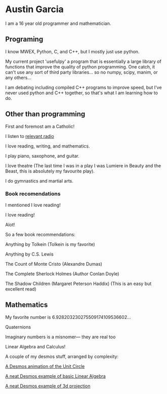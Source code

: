 # Austin Garcia

I am a 16 year old programmer and mathematician.

## Programing

I know MWEX, Python, C, and C++, but I mostly just use python.

My current project 'usefulpy' a program that is essentially a large library of functions that improve the quality of python programming. One catch, it can't use any sort of third party libraries... so no numpy, scipy, manim, or any others... 

I am debating including compiled C++ programs to improve speed, but I've never used python and C++ together, so that's what I am learning how to do.

## Other than programming

First and foremost am a Catholic! 

I listen to [relevant radio](https://relevantradio.com/)

I love reading, writing, and mathematics.

I play piano, saxophone, and guitar. 

I love theatre (The last time I was in a play I was Lumiere in Beauty and the Beast, this is absolutely my favourite play). 

I do gymnastics and martial arts.

### Book recomendations

I mentioned I love reading!

I love reading!

Alot!

So a few book recommendations:

Anything by Tolkein (Tolkein is my favorite)

Anything by C.S. Lewis

The Count of Monte Cristo (Alexandre Dumas)

The Complete Sherlock Holmes (Author Conlan Doyle)

The Shadow Children (Margaret Peterson Haddix) (This is an easy but excellent read)

## Mathematics

My favorite number is 6.928203230275509174109536602... 

Quaternions

Imaginary numbers is a misnomer— they are real too

Linear Algebra and Calculus!

A couple of my desmos stuff, arranged by complexity:

[A Desmos animation of the Unit Circle](https://www.desmos.com/calculator/1i2mrwbo0g)

[A neat Desmos example of basic Linear Algebra](https://www.desmos.com/calculator/kufgmk6rcp)

[A neat Desmos example of 3d projection](https://www.desmos.com/calculator/kwds1oqnx3)
